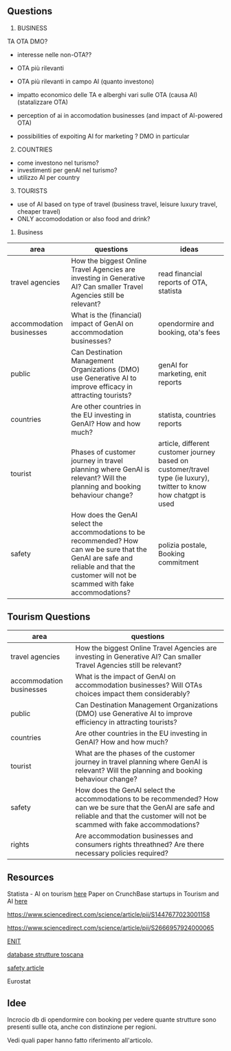 
## Questions
1. BUSINESS

TA
OTA
DMO?

- interesse nelle non-OTA??
- OTA più rilevanti
- OTA più rilevanti in campo AI (quanto investono)

- impatto economico delle TA e alberghi vari sulle OTA (causa AI)
(statalizzare OTA)
 
- perception of ai in accomodation businesses (and impact of AI-powered OTA)

-  possibilities of expoiting AI for marketing ? DMO in particular

2. COUNTRIES
- come investono nel turismo?
- investimenti per genAI nel turismo?
- utilizzo AI per country

3. TOURISTS
-  use of AI based on type of travel (business travel, leisure luxury travel, cheaper travel)
- ONLY accomododation or also food and drink?

1. Business



| area                     | questions                                                                                                                                                                                   | ideas                                                                                                              |
| ------------------------ | ------------------------------------------------------------------------------------------------------------------------------------------------------------------------------------------- | ------------------------------------------------------------------------------------------------------------------ |
| travel agencies          | How the biggest Online Travel Agencies are investing in Generative AI? Can smaller Travel Agencies still be relevant?                                                                       | read financial reports of OTA, statista                                                                            |
| accommodation businesses | What is the (financial) impact of GenAI on accommodation businesses?                                                                                                                        | opendormire and booking, ota's fees                                                                                |
| public                   | Can Destination Management Organizations (DMO) use Generative AI to improve efficacy in attracting tourists?                                                                                | genAI for marketing, enit reports                                                                                  |
| countries                | Are other countries in the EU investing in GenAI? How and how much?                                                                                                                         | statista, countries reports                                                                                        |
| tourist                  | Phases of customer journey in travel planning where GenAI is relevant? Will the planning and booking behaviour change?                                                                      | article, different customer journey based on customer/travel type (ie luxury), twitter to know how chatgpt is used |
| safety                   | How does the GenAI select the accommodations to be recommended? How can we be sure that the GenAI are safe and reliable and that the customer will not be scammed with fake accommodations? | polizia postale, Booking commitment                                                                                |









## Tourism Questions

| area                     | questions                                                                                                                                                                                   |
| ------------------------ | ------------------------------------------------------------------------------------------------------------------------------------------------------------------------------------------- |
| travel agencies          | How the biggest Online Travel Agencies are investing in Generative AI? Can smaller Travel Agencies still be relevant?                                                                       |
| accommodation businesses | What is the impact of GenAI on accommodation businesses? Will OTAs choices impact them considerably?                                                                                        |
| public                   | Can Destination Management Organizations (DMO) use Generative AI to improve efficiency in attracting tourists?                                                                              |
| countries                | Are other countries in the EU investing in GenAI? How and how much?                                                                                                                         |
| tourist                  | What are the phases of the customer journey in travel planning where GenAI is relevant? Will the planning and booking behaviour change?                                                     |
| safety                   | How does the GenAI select the accommodations to be recommended? How can we be sure that the GenAI are safe and reliable and that the customer will not be scammed with fake accommodations? |
| rights                   | Are accommodation businesses and consumers rights threathned? Are there necessary policies required?                                                                                        |



## Resources
Statista - AI on tourism [here](https://www.statista.com/topics/10887/artificial-intelligence-ai-use-in-travel-and-tourism/#topicOverview)
Paper on CrunchBase startups in Tourism and AI [here](https://www.emerald.com/insight/content/doi/10.1108/IJCHM-02-2021-0220/full/html)

https://www.sciencedirect.com/science/article/pii/S1447677023001158

https://www.sciencedirect.com/science/article/pii/S2666957924000065

[ENIT](https://www.enit.it/it/dmo-italiane)

[database strutture toscana ](https://dati.toscana.it/dataset/movimento-dei-clienti-e-struttura-dell-offerta-ricettiva-toscana-anno-2023)


[safety article](https://news.booking.com/it/bookingcom-e-polizia-postale-5-raccomandazioni-per-prenotare-online-in-sicurezza/)

Eurostat


## Idee
Incrocio db di opendormire con booking per vedere quante strutture sono presenti sullle ota, anche con distinzione per regioni.

Vedi quali paper hanno fatto riferimento all'articolo.






